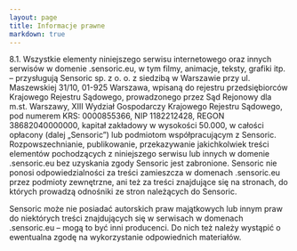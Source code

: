 ```yaml
--- 
layout: page
title: Informacje prawne
markdown: true
---
```


8.1.	Wszystkie elementy niniejszego serwisu internetowego oraz innych serwisów w domenie .sensoric.eu, w tym filmy, animacje, teksty, grafiki itp. – przysługują Sensoric sp. z o. o. z siedzibą w Warszawie przy ul. Maszewskiej 31/10, 01-925 Warszawa, wpisaną do rejestru przedsiębiorców Krajowego Rejestru Sądowego, prowadzonego przez Sąd Rejonowy dla m.st. Warszawy, XIII Wydział Gospodarczy Krajowego Rejestru Sądowego, pod numerem KRS: 0000855366, NIP  1182212428, REGON 38682040000000, kapitał zakładowy w wysokości 50.000, w całości opłacony (dalej „Sensoric”) lub podmiotom współpracującym z Sensoric. 
Rozpowszechnianie, publikowanie, przekazywanie jakichkolwiek treści elementów pochodzących z niniejszego serwisu lub innych w domenie .sensoric.eu bez uzyskania zgody Sensoric jest zabronione. 
Sensoric nie ponosi odpowiedzialności za treści zamieszcza w domenach .sensoric.eu przez podmioty zewnętrzne, ani też za treści znajdujące się na stronach, do których prowadzą odnośniki ze stron należących do Sensoric.
 
Sensoric może nie posiadać autorskich praw majątkowych lub innym praw do niektórych treści znajdujących się w serwisach w domenach .sensoric.eu – mogą to być inni producenci. Do nich też należy wystąpić o ewentualna zgodę na wykorzystanie odpowiednich materiałów. 